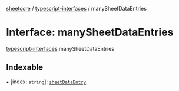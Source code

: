 [sheetcore](../docs.md) / [typescript-interfaces](../modules/typescript_interfaces.md) / manySheetDataEntries

# Interface: manySheetDataEntries

[typescript-interfaces](../modules/typescript_interfaces.md).manySheetDataEntries

## Indexable

▪ [index: `string`]: [`sheetDataEntry`](typescript_interfaces.sheetDataEntry.md)
